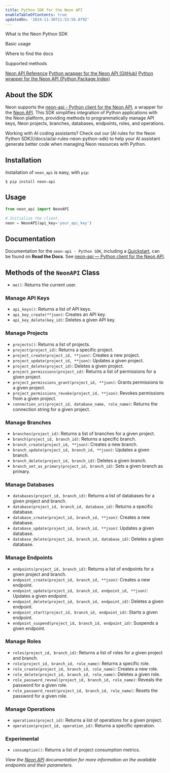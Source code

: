 ```yaml
---
title: Python SDK for the Neon API
enableTableOfContents: true
updatedOn: '2024-11-30T11:53:56.079Z'
---
```


<InfoBlock>

<DocsList title="What you will learn:">
<p>What is the Neon Python SDK</p>
<p>Basic usage</p>
<p>Where to find the docs</p>
<p>Supported methods</p>
</DocsList>

<DocsList title="Related resources" theme="docs">
  <a href="/docs/reference/api-reference">Neon API Reference</a>
</DocsList>

<DocsList title="Source code" theme="repo">
  <a href="https://github.com/neondatabase/neon-api-python">Python wrapper for the Neon API (GitHub)</a>
  <a href="https://pypi.org/project/neon-api/">Python wrapper for the Neon API (Python Package Index)</a>
</DocsList>

</InfoBlock>

## About the SDK

Neon supports the [neon-api - Python client for the Neon API](https://pypi.org/project/neon-api/), a wrapper for the [Neon API](https://api-docs.neon.tech/reference/getting-started-with-neon-api). This SDK simplifies integration of Python applications with the Neon platform, providing methods to programmatically manage API keys, Neon projects, branches, databases, endpoints, roles, and operations.

<Admonition type="tip" title="AI Rules available">
Working with AI coding assistants? Check out our [AI rules for the Neon Python SDK](/docs/ai/ai-rules-neon-python-sdk) to help your AI assistant generate better code when managing Neon resources with Python.
</Admonition>

## Installation

Installation of `neon_api` is easy, with `pip`:

```shell
$ pip install neon-api
```

## Usage

```python
from neon_api import NeonAPI

# Initialize the client.
neon = NeonAPI(api_key='your_api_key')
```

## Documentation

Documentation for the `neon-api - Python SDK`, including a [Quickstart](https://neon-api-python.readthedocs.io/en/latest/#quickstart), can be found on **Read the Docs**. See [neon-api — Python client for the Neon API](https://neon-api-python.readthedocs.io/en/latest/#neon-api-python-client-for-the-neon-api).

## Methods of the `NeonAPI` Class

- `me()`: Returns the current user.

### Manage API Keys

- `api_keys()`: Returns a list of API keys.
- `api_key_create(**json)`: Creates an API key.
- `api_key_delete(key_id)`: Deletes a given API key.

### Manage Projects

- `projects()`: Returns a list of projects.
- `project(project_id)`: Returns a specific project.
- `project_create(project_id, **json)`: Creates a new project.
- `project_update(project_id, **json)`: Updates a given project.
- `project_delete(project_id)`: Deletes a given project.
- `project_permissions(project_id)`: Returns a list of permissions for a given project.
- `project_permissions_grant(project_id, **json)`: Grants permissions to a given project.
- `project_permissions_revoke(project_id, **json)`: Revokes permissions from a given project.
- `connection_uri(project_id, database_name, role_name)`: Returns the connection string for a given project.

### Manage Branches

- `branches(project_id)`: Returns a list of branches for a given project.
- `branch(project_id, branch_id)`: Returns a specific branch.
- `branch_create(project_id, **json)`: Creates a new branch.
- `branch_update(project_id, branch_id, **json)`: Updates a given branch.
- `branch_delete(project_id, branch_id)`: Deletes a given branch.
- `branch_set_as_primary(project_id, branch_id)`: Sets a given branch as primary.

### Manage Databases

- `databases(project_id, branch_id)`: Returns a list of databases for a given project and branch.
- `database(project_id, branch_id, database_id)`: Returns a specific database.
- `database_create(project_id, branch_id, **json)`: Creates a new database.
- `database_update(project_id, branch_id, **json)`: Updates a given database.
- `database_delete(project_id, branch_id, database_id)`: Deletes a given database.

### Manage Endpoints

- `endpoints(project_id, branch_id)`: Returns a list of endpoints for a given project and branch.
- `endpoint_create(project_id, branch_id, **json)`: Creates a new endpoint.
- `endpoint_update(project_id, branch_id, endpoint_id, **json)`: Updates a given endpoint.
- `endpoint_delete(project_id, branch_id, endpoint_id)`: Deletes a given endpoint.
- `endpoint_start(project_id, branch_id, endpoint_id)`: Starts a given endpoint.
- `endpoint_suspend(project_id, branch_id, endpoint_id)`: Suspends a given endpoint.

### Manage Roles

- `roles(project_id, branch_id)`: Returns a list of roles for a given project and branch.
- `role(project_id, branch_id, role_name)`: Returns a specific role.
- `role_create(project_id, branch_id, role_name)`: Creates a new role.
- `role_delete(project_id, branch_id, role_name)`: Deletes a given role.
- `role_password_reveal(project_id, branch_id, role_name)`: Reveals the password for a given role.
- `role_password_reset(project_id, branch_id, role_name)`: Resets the password for a given role.

### Manage Operations

- `operations(project_id)`: Returns a list of operations for a given project.
- `operation(project_id, operation_id)`: Returns a specific operation.

### Experimental

- `consumption()`: Returns a list of project consumption metrics.

_View the [Neon API](https://api-docs.neon.tech/reference/getting-started-with-neon-api) documentation for more information on the available endpoints and their parameters._
